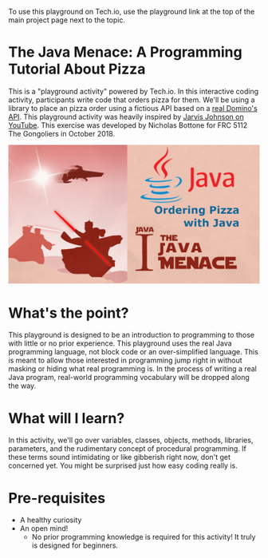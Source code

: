 To use this playground on Tech.io, use the playground link at the top of the main project page next to the topic.

# The Java Menace: A Programming Tutorial About Pizza
This is a "playground activity" powered by Tech.io.  In this interactive coding activity, participants write code that orders pizza for them.
We'll be using a library to place an pizza order using a fictious API based on a [real Domino's API](https://github.com/gamagori/pizzapi).
This playground activity was heavily inspired by [Jarvis Johnson on YouTube](https://youtu.be/Nxu6GlDleqA).
This exercise was developed by Nicholas Bottone for FRC 5112 The Gongoliers in October 2018.

![Star Wars-themed poster that reads The Java Menace](https://raw.githubusercontent.com/NicholasBottone/Java-Menace-Introductory-Java-Lesson/master/cover.png "The Java Menace")

# What's the point?
This playground is designed to be an introduction to programming to those with little or no prior experience.  This playground uses the real Java programming language, not block code or an over-simplified language.  This is meant to allow those interested in programming jump right in without masking or hiding what real programming is.  In the process of writing a real Java program, real-world programming vocabulary will be dropped along the way.

# What will I learn?
In this activity, we'll go over variables, classes, objects, methods, libraries, parameters, and the rudimentary concept of procedural programming.  If these terms sound intimidating or like gibberish right now, don't get concerned yet.  You might be surprised just how easy coding really is.

# Pre-requisites
 * A healthy curiosity
 * An open mind!
     * No prior programming knowledge is required for this activity! It truly is designed for beginners.
